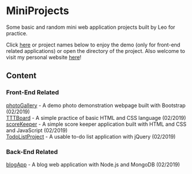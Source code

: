 # MiniProjects
Some basic and random mini web application projects built by Leo for practice.

Click [here](https://diwu.tech/MiniProjects) or project names below to enjoy the demo (only for front-end related applications) or open the directory of the project. Also welcome to visit my personal website [here](https://diwu.tech)!

## Content

### Front-End Related
[photoGallery](https://diwu.tech/MiniProjects/photoGallery) - A demo photo demonstration webpage built with Bootstrap (02/2019)   
[TTTBoard](https://diwu.tech/MiniProjects/TTTBoard) - A simple practice of basic HTML and CSS language (02/2019)   
[scoreKeeper](https://diwu.tech/MiniProjects/scoreKeeper) - A simple score keeper application built with HTML and CSS and JavaScript (02/2019)   
[TodoListProject](https://diwu.tech/MiniProjects/TodoListProject) - A usable to-do list application with jQuery (02/2019)

### Back-End Related
[blogApp](/blogApp) - A blog web application with Node.js and MongoDB (02/2019)
